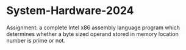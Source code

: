 # System-Hardware-2024
Assignment: a complete Intel x86 assembly language program which determines whether a byte sized operand stored in memory location number is prime or not.
